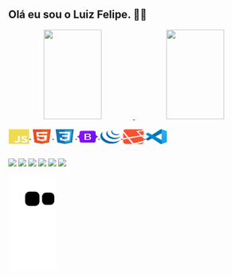 ## Olá eu sou o Luiz Felipe. 👋👋
<div align="center">
  <a href="https://github.com/thelzf">
  <img height="180em" width="48%" src="https://github-readme-stats.vercel.app/api?username=thelzf&show_icons=true&theme=vue-dark&include_all_commits=true&count_private=true"/>
  <img height="180em" width="48%" src="https://github-readme-stats.vercel.app/api/top-langs/?username=thelzf&layout=compact&langs_count=7&theme=vue-dark"/>
</div>
<div style="display: inline_block"><br>
  <img align="center" alt="Luiz-JS" height="30" width="42" src="https://raw.githubusercontent.com/devicons/devicon/master/icons/javascript/javascript-plain.svg">
  <img align="center" alt="Luiz-HTML" height="30" width="42" src="https://raw.githubusercontent.com/devicons/devicon/master/icons/html5/html5-original.svg">
  <img align="center" alt="Luiz-CSS" height="30" width="42" src="https://raw.githubusercontent.com/devicons/devicon/master/icons/css3/css3-original.svg">
  <img align="center" alt="Luiz-BOOTSTRAP" height="30" width="42" src="https://raw.githubusercontent.com/devicons/devicon/master/icons/bootstrap/bootstrap-original.svg">
  <img align="center" alt="Luiz-JQuery" height="30" width="42" src="https://raw.githubusercontent.com/devicons/devicon/master/icons/jquery/jquery-original.svg">
  <img align="center" alt="Luiz-Laravel" height="30" width="42" src="https://raw.githubusercontent.com/devicons/devicon/master/icons/laravel/laravel-plain.svg">
  <img align="center" alt="Luiz-VSCODE" height="30" width="42" src="https://raw.githubusercontent.com/devicons/devicon/master/icons/vscode/vscode-original.svg">
<!--   <img align="right" alt="Rafa-pic" height="150" style="border-radius:50px;" src="https://media.discordapp.net/attachments/639956127056134178/890373478988013628/Publicacoes_Instagram_1_1.png?width=676&height=676"> -->
</div>
  
  ##
 
<div> 
  <a href="https://www.youtube.com/channel/UCSFc4RqwSaqjufRXDHUdzqQ" target="_blank"><img src="https://img.shields.io/badge/YouTube-FF0000?style=for-the-badge&logo=youtube&logoColor=white" target="_blank"></a>
  <a href="https://instagram.com/luizscapolan" target="_blank"><img src="https://img.shields.io/badge/-Instagram-%23E4405F?style=for-the-badge&logo=instagram&logoColor=white" target="_blank"></a>
<!--  	<a href="https://www.twitch.tv/rafaballerinii" target="_blank"><img src="https://img.shields.io/badge/Twitch-9146FF?style=for-the-badge&logo=twitch&logoColor=white" target="_blank"></a> -->
<!--  <a href="https://discord.gg/wagxzStdcR" target="_blank"><img src="https://img.shields.io/badge/Discord-7289DA?style=for-the-badge&logo=discord&logoColor=white" target="_blank"></a>  -->
   <a href = "mailto:luizf.btos19@gmail.com"><img src="https://img.shields.io/badge/Gmail-D14836?style=for-the-badge&logo=gmail&logoColor=white" target="_blank"></a>
  <a href="https://www.linkedin.com/in/thelzf" target="_blank"><img src="https://img.shields.io/badge/-LinkedIn-%230077B5?style=for-the-badge&logo=linkedin&logoColor=white" target="_blank"></a>
  <a href="https://web.whatsapp.com/send?phone=5517991474301" target="_blank"><img src="https://img.shields.io/badge/WhatsApp-25D366?style=for-the-badge&logo=whatsapp&logoColor=white" target="_blank"></a>
  <a href="https://steamcommunity.com/id/Thelzf/" target="_blank"><img src="https://img.shields.io/badge/Steam-000000?style=for-the-badge&logo=steam&logoColor=white" target="_blank"></a>
  
  
 
  ![Snake animation](https://github.com/rafaballerini/rafaballerini/blob/output/github-contribution-grid-snake.svg)
 
</div>
